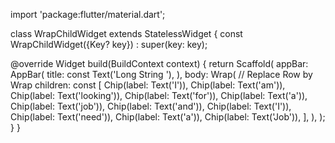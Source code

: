 import 'package:flutter/material.dart';

class WrapChildWidget extends StatelessWidget {
  const WrapChildWidget({Key? key}) : super(key: key);

  @override
  Widget build(BuildContext context) {
    return Scaffold(
      appBar: AppBar(
        title: const Text('Long String '),
      ),
      body: Wrap(
        // Replace Row by Wrap
        children: const [
          Chip(label: Text('I')),
          Chip(label: Text('am')),
          Chip(label: Text('looking')),
          Chip(label: Text('for')),
          Chip(label: Text('a')),
          Chip(label: Text('job')),
          Chip(label: Text('and')),
          Chip(label: Text('I')),
          Chip(label: Text('need')),
          Chip(label: Text('a')),
          Chip(label: Text('Job')),
        ],
      ),
    );
  }
}






